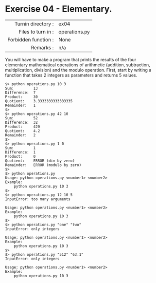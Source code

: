# Exercise 04 - Elementary.

|                         |                    |
| -----------------------:| ------------------ |
|   Turnin directory :    |  ex04              |
|   Files to turn in :    |  operations.py     |
|   Forbidden function :  |  None              |
|   Remarks :             |  n/a               |

You will have to make a program that prints the results of the four elementary mathematical operations of arithmetic (addition, subtraction, multiplication, division) and the modulo operation. First, start by writing a function that takes 2 integers as parameters and returns 5 values.

```console
$> python operations.py 10 3
Sum:         13
Difference:  7
Product:     30
Quotient:    3.3333333333333335
Remainder:   1
$>
$> python operations.py 42 10
Sum:         52
Difference:  32
Product:     420
Quotient:    4.2
Remainder:   2
$>
$> python operations.py 1 0
Sum:         1
Difference:  1
Product:     0
Quotient:    ERROR (div by zero)
Remainder:   ERROR (modulo by zero)
$>
$> python operations.py
Usage: python operations.py <number1> <number2>
Example:
    python operations.py 10 3
$>
$> python operations.py 12 10 5
InputError: too many arguments

Usage: python operations.py <number1> <number2>
Example:
    python operations.py 10 3
$>
$> python operations.py "one" "two"
InputError: only integers

Usage: python operations.py <number1> <number2>
Example:
    python operations.py 10 3
$>
$> python operations.py "512" "63.1"
InputError: only integers

Usage: python operations.py <number1> <number2>
Example:
    python operations.py 10 3
```

